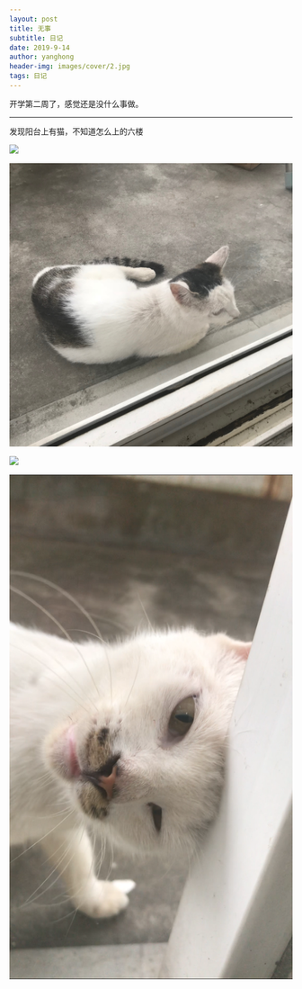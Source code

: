 ```yaml
---
layout: post
title: 无事
subtitle: 日记
date: 2019-9-14
author: yanghong
header-img: images/cover/2.jpg
tags: 日记 
---
```


开学第二周了，感觉还是没什么事做。

---

发现阳台上有猫，不知道怎么上的六楼

![](/images/2019-9-14-无事1.JPG) 

![](/images/2019-9-14-无事2.JPG) 

![](/images/2019-9-14-无事3.JPG) 

![](/images/2019-9-14-无事4.JPG) 